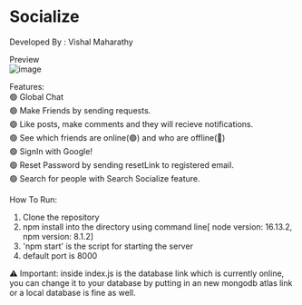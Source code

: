 # Socialize

Developed By : Vishal Maharathy

Preview<br />
![image](https://user-images.githubusercontent.com/81948965/177213993-a7666c93-3bac-477b-9278-5f8a9dcb0dfb.png)

Features:<br />
🟢 Global Chat<br />
🟢 Make Friends by sending requests.<br />
🟢 Like posts, make comments and they will recieve notifications.<br />
🟢 See which friends are online(🟢) and who are offline(🔴)<br />
🟢 SignIn with Google!<br />
🟢 Reset Password by sending resetLink to registered email.<br />
🟢 Search for people with Search Socialize feature.<br />

How To Run:
1. Clone the repository
2. npm install into the directory using command line[ node version: 16.13.2, npm version: 8.1.2]
3. 'npm start' is the script for starting the server
4. default port is 8000 

⚠️ Important: inside index.js is the database link which is currently online, you can change it to your database by putting in an new mongodb atlas link or a local database is fine as well.
